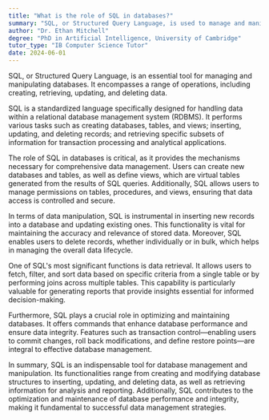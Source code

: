 ```yaml
---
title: "What is the role of SQL in databases?"
summary: "SQL, or Structured Query Language, is used to manage and manipulate databases, including creating, retrieving, updating, and deleting data."
author: "Dr. Ethan Mitchell"
degree: "PhD in Artificial Intelligence, University of Cambridge"
tutor_type: "IB Computer Science Tutor"
date: 2024-06-01
---
```


SQL, or Structured Query Language, is an essential tool for managing and manipulating databases. It encompasses a range of operations, including creating, retrieving, updating, and deleting data.

SQL is a standardized language specifically designed for handling data within a relational database management system (RDBMS). It performs various tasks such as creating databases, tables, and views; inserting, updating, and deleting records; and retrieving specific subsets of information for transaction processing and analytical applications.

The role of SQL in databases is critical, as it provides the mechanisms necessary for comprehensive data management. Users can create new databases and tables, as well as define views, which are virtual tables generated from the results of SQL queries. Additionally, SQL allows users to manage permissions on tables, procedures, and views, ensuring that data access is controlled and secure.

In terms of data manipulation, SQL is instrumental in inserting new records into a database and updating existing ones. This functionality is vital for maintaining the accuracy and relevance of stored data. Moreover, SQL enables users to delete records, whether individually or in bulk, which helps in managing the overall data lifecycle.

One of SQL's most significant functions is data retrieval. It allows users to fetch, filter, and sort data based on specific criteria from a single table or by performing joins across multiple tables. This capability is particularly valuable for generating reports that provide insights essential for informed decision-making.

Furthermore, SQL plays a crucial role in optimizing and maintaining databases. It offers commands that enhance database performance and ensure data integrity. Features such as transaction control—enabling users to commit changes, roll back modifications, and define restore points—are integral to effective database management.

In summary, SQL is an indispensable tool for database management and manipulation. Its functionalities range from creating and modifying database structures to inserting, updating, and deleting data, as well as retrieving information for analysis and reporting. Additionally, SQL contributes to the optimization and maintenance of database performance and integrity, making it fundamental to successful data management strategies.
    